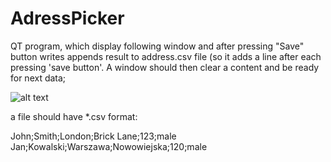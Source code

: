# AdressPicker

QT program, which display following window and after pressing "Save" button writes appends result to address.csv file (so it adds a line after each pressing 'save button'. A window should then clear a content and be ready for next data;

![alt text](C:\Users\Anton\Desktop\address-picker.png)

a file should have *.csv format:

John;Smith;London;Brick Lane;123;male
Jan;Kowalski;Warszawa;Nowowiejska;120;male
